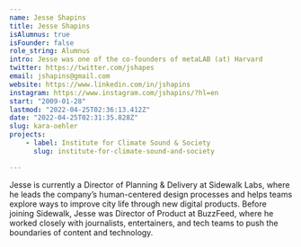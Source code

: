 ```yaml
---
name: Jesse Shapins
title: Jesse Shapins
isAlumnus: true
isFounder: false
role_string: Alumnus
intro: Jesse was one of the co-founders of metaLAB (at) Harvard
twitter: https://twitter.com/jshapes
email: jshapins@gmail.com
website: https://www.linkedin.com/in/jshapins
instagram: https://www.instagram.com/jshapins/?hl=en
start: "2009-01-28"
lastmod: "2022-04-25T02:36:13.412Z"
date: "2022-04-25T02:31:35.828Z"
slug: kara-oehler
projects:
    - label: Institute for Climate Sound & Society
      slug: institute-for-climate-sound-and-society

---
```

Jesse is currently a Director of Planning & Delivery at Sidewalk Labs, where he leads the company’s human-centered design processes and helps teams explore ways to improve city life through new digital products. Before joining Sidewalk, Jesse was Director of Product at BuzzFeed, where he worked closely with journalists, entertainers, and tech teams to push the boundaries of content and technology.